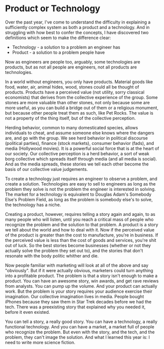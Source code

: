 Product or Technology
=====================

Over the past year, I've come to understand the difficulty in explaining a sufficiently complex system as both a product and a technology.  And in struggling with how best to confer the concepts, I have discovered two definitions which seem to make the difference clear:

* Technology - a solution to a problem an engineer has
* Product - a solution to a problem people have

Now as engineers are people too, arguably, some technologies are products, but as not all people are engineers, not all products are technologies.

In a world without engineers, you only have products.  Material goods like food, water, air, animal hides, wood, stones could all be thought of products.  Products have a perceived value (not utility, sorry classical economists) that derives from the collective experience of the group.  Some stones are more valuable than other stones, not only because some are more useful, as you can build a bridge out of them or a religious monument, but because other people treat them as such, like Pet Rocks.  The value is not a property of the thing itself, but of the collective perception.

Herding behavior, common to many domesticated species, allows individuals to cheat, and assume someone else knows where the dangers are, and go with the group.  We see herd behavior in political discourse (political parties), finance (stock markets),  consumer behavior (fads), and media (Hollywood movies).  It is a powerful social force that is at the heart of our society.  Our collective perception is a herd behavior, a sort of weak borg collective which spreads itself through media (and all media is social). And as the media spreads, these stories we tell each other become the basis of our collective value judgements.

To create a technology just requires an engineer to observe a problem, and create a solution. Technologies are easy to sell to engineers as long as the problem they solve is not the problem the engineer is interested in solving.  The market for a technology is equivalent to Douglas Adam's Somebody Else's Problem Field, as long as the problem is somebody else's to solve, the technology has a niche.

Creating a product, however, requires telling a story again and again, to as many people who will listen, until you reach a critical mass of people who recognize the problem and the solution to that problem.  A product is a story we tell about the world and how to deal with it.  Now if the perceived value of the product is greater than the cost to manufacture, you're in business.  If the perceived value is less than the cost of goods and services, you're shit out of luck.  So the best stories become businesses (whether or not they actually solve the problem they set out to), and the stories that don't resonate with the body politic whither and die.

Now people familiar with marketing will look at all of the above and say "obviously".  But if it were actually obvious, marketers could turn anything into a profitable product.  The problem is that a story isn't enough to make a product.  You can have an awesome story, win awards, and get rave reviews from analysts.  You can pump up the volume.  And your product can actually work.  But the problem is your story requires your audience exercise their imagination.  Our collective imagination lives in media.  People bought iPhones because they saw them in Star Trek decades before we had the tech.  There was a preexisting story that explained why you needed it, before it even existed.

You can tell a story, a really good story.  You can have a technology, a really functional technology.  And you can have a market, a market full of people who recognize the problem.  But even with the story, and the tech, and the problem, they can't image the solution.  And what I learned this year is: I need to write more science fiction.